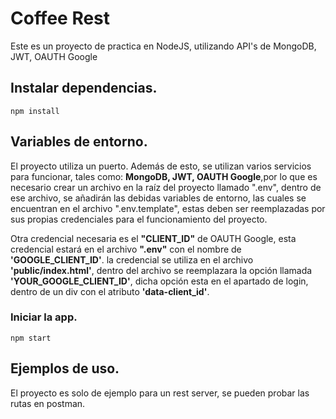# Coffee Rest

Este es un proyecto de practica en NodeJS, utilizando API's de MongoDB, JWT, OAUTH Google

## Instalar dependencias.

```
npm install
```

## Variables de entorno.

El proyecto utiliza un puerto. Además de esto, se utilizan varios servicios para funcionar, tales como: **MongoDB, JWT, OAUTH Google**,por lo que es necesario crear un archivo en la raíz del proyecto llamado ".env", dentro de ese archivo, se añadirán las debidas variables de entorno, las cuales se encuentran en el archivo ".env.template", estas deben ser reemplazadas por sus propias credenciales para el funcionamiento del proyecto.

Otra credencial necesaria es el **"CLIENT_ID"** de OAUTH Google, esta credencial estará en el archivo **".env"** con el nombre de **'GOOGLE_CLIENT_ID'**. la credencial se utiliza en el archivo **'public/index.html'**, dentro del archivo se reemplazara la opción llamada **'YOUR_GOOGLE_CLIENT_ID'**, dicha opción esta en el apartado de login, dentro de un div con el atributo **'data-client_id'**.

### Iniciar la app.

```
npm start
```

## Ejemplos de uso.

El proyecto es solo de ejemplo para un rest server, se pueden probar las rutas en postman.
